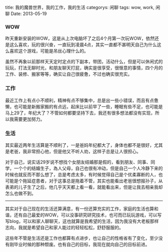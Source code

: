 title: 我的魔兽世界，我的工作，我的生活
categorys:  闲聊
tags: wow, work, 闲聊
Date: 2013-05-19

### WOW

昨天重新安装的WOW，这是从上次电脑坏了之后4个月第一次玩WOW，依然还是这么喜欢，玩的很兴奋，一直玩到凌晨4点，其实一直都不甚明天自己为什么这么喜欢这个游戏，可能是吊丝心理什么的。

虽然不再象以前那样天天定时定点的下副本，带团，活动什么，但是可以休闲式的玩玩，打法无聊时光，和朋友聊天打屁，确实是很享受，很惬意的事情，四个月的工作、装修、搬家等等，确实让自己很疲惫，不过也确实很充实。

### 工作

最近工作上有点小不顺利，精神有点不够集中，总是出一些小错误，而且有点惫懒，也可能是新搬家搬的有点远，起床比以前早了一些，睡眠有些不足，也可能是马上29了，年纪大了？不管如何都要坚持下去，我还有很多想法都没有实现，所以我需要更加努力。

### 生活

其实最近两年生活算是不顺利了，一是爸妈年纪都大了，身体也都不是很好，尤其是老爸，我非常担心他，但是他又不听人劝，这样子总是让人很担心。

对于自己，说实话29岁说不想找个女朋友结婚那是假的，看到朋友、同事、同学，一个个的结婚生子，為人父母，自己也很有冲动，但是自己一个人冷静下来的时候也就反而不那么想了，总是考虑太多，有时候觉得自己是个优柔寡断的人，也可能是个拖延症患者，对于这事总是拖着不管，其实也能看出老爸很想报孙子，从表弟的儿子生了之后，他几乎天天都上看一看，就能看出来，但是让我去相亲我却怎么也做不到。

---------------------------------------------------------------------------------------

其实对于自己现在的生活还算满意，有一份还算充实的工作，家庭的生活也算和谐，还有自己最爱的WOW，可以没事研究研究技术，也可而已玩玩游戏，可以写写blog，可以和家人聊聊天，这也就算是我希望的生活，因为我没有大老板那样志向，我就是希望自己和家人能过的轻轻松松，舒舒服服的。

这些年不管是生活还是工作也都算有点进步，也让自己的性格省有了变化，至少没有刚毕业时候的那种颓废。也有自己的目标，我现在就向自己的目标前进。
